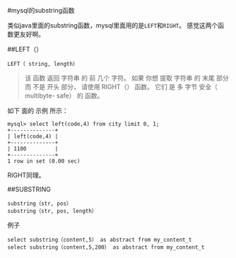 #mysql的substring函数
 

类似java里面的substring函数，mysql里面用的是```LEFT```和```RIGHT```。
感觉这两个函数更友好啊。


##LEFT（）
```
LEFT（ string, length）
```
>该 函数 返回 字符串 的 前 几个 字符。 如果 你想 提取 字符串 的 末尾 部分 而 不是 开头 部分， 请使用 RIGHT（） 函数。 它们 是 多 字节 安全（ multibyte- safe） 的 函数。

如下 面的 示例 所示：
```
mysql> select left(code,4) from city limit 0, 1;
+--------------+
| left(code,4) |
+--------------+
| 1100         |
+--------------+
1 row in set (0.00 sec)
```

RIGHT同理。

##SUBSTRING
```
substring（str, pos）
substring（str, pos, length）
```
例子

```
select substring（content,5） as abstract from my_content_t
select substring（content,5,200） as abstract from my_content_t
```
